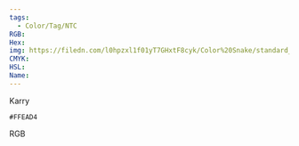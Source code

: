 ```yaml
---
tags:
  - Color/Tag/NTC
RGB:
Hex:
img: https://filedn.com/l0hpzxl1f01yT7GHxtF8cyk/Color%20Snake/standard_csv_to_svg//FFEAD4.svg
CMYK:
HSL:
Name:
---
```

Karry
```palette
#FFEAD4
```
RGB
